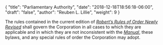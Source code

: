 {
	"title": "Parliamentary Authority",
	"date": "2018-12-18T18:56:18-06:00",
	"draft": "false",
	"author": "Reuben L. Lillie",
	"weight": 9
}

The rules contained in the current edition of [_Robert’s Rules of Order Newly Revised_][ronr] shall govern the Corporation in all cases to which they are applicable and in which they are not inconsistent with the [_Manual_][manual], these bylaws, and any special rules of order the Corporation may adopt.

[manual]: http://2017.manual.nazarene.org/
[ronr]: http://robertsrules.com/
